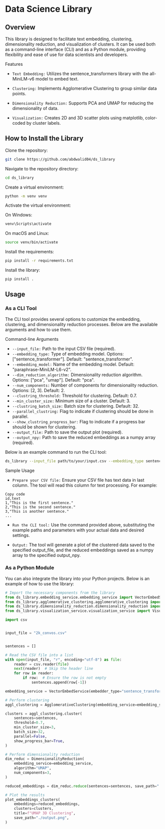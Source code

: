 # Data Science Library
## Overview
This library is designed to facilitate text embedding, clustering, dimensionality reduction, and visualization of clusters. It can be used both as a command-line interface (CLI) and as a Python module, providing flexibility and ease of use for data scientists and developers.

Features
- `Text Embedding:` Utilizes the sentence_transformers library with the all-MiniLM-v6 model to embed text.

- `Clustering:` Implements Agglomerative Clustering to group similar data points.

- `Dimensionality Reduction:` Supports PCA and UMAP for reducing the dimensionality of data.

- `Visualization:` Creates 2D and 3D scatter plots using matplotlib, color-coded by cluster labels.

## How to Install the Library

Clone the repository:
```bash
git clone https://github.com/abdwalid04/ds_library
```

Navigate to the repository directory:
```bash
cd ds_library
```

Create a virtual environment:
```bash
python -m venv venv
```

Activate the virtual environment:

On Windows:
```bash
venv\Scripts\activate
```

On macOS and Linux:
```bash
source venv/bin/activate
```

Install the requirements:
```bash
pip install -r requirements.txt
```

Install the library:
```bash
pip install .
```

## Usage
### As a CLI Tool
The CLI tool provides several options to customize the embedding, clustering, and dimensionality reduction processes. Below are the available arguments and how to use them.

Command-line Arguments

- `--input_file:` Path to the input CSV file (required).
- `--embedding_type:` Type of embedding model. Options: ["sentence_transformer"]. Default: "sentence_transformer".
- `--embedding_model:` Name of the embedding model. Default: "paraphrase-MiniLM-L6-v2".
- `--dim_reduction_algorithm:` Dimensionality reduction algorithm. Options: ["pca", "umap"]. Default: "pca".
- `--num_components:` Number of components for dimensionality reduction. Options: [2, 3]. Default: 2.
- `--clustring_threshold:` Threshold for clustering. Default: 0.7.
- `--min_cluster_size:` Minimum size of a cluster. Default: 3.
- `--clustring_batch_size:` Batch size for clustering. Default: 32.
- `--parallel_clustring:` Flag to indicate if clustering should be done in parallel.
- `--show_clustring_progress_bar:` Flag to indicate if a progress bar should be shown for clustering.
- `--output_file:` Path to save the output plot (required).
- `--output_npy:` Path to save the reduced embeddings as a numpy array (required).


Below is an example command to run the CLI tool:

```bash
ds_library --input_file path/to/your/input.csv --embedding_type sentence_transformer --embedding_model paraphrase-MiniLM-L6-v2 --dim_reduction_algorithm umap --num_components 2 --clustring_threshold 0.7 --min_cluster_size 3 --clustring_batch_size 32 --parallel_clustring --show_clustring_progress_bar --output_file output.png --output_npy output.npy
```
Sample Usage

- `Prepare your CSV file:` Ensure your CSV file has text data in last column. The tool will read this column for text processing. For example:
```csv
Copy code
id,text
1,"This is the first sentence."
2,"This is the second sentence."
3,"This is another sentence."
...
```

- `Run the CLI tool:` Use the command provided above, substituting the example paths and parameters with your actual data and desired settings.

- `Output:` The tool will generate a plot of the clustered data saved to the specified output_file, and the reduced embeddings saved as a numpy array to the specified output_npy.

### As a Python Module
You can also integrate the library into your Python projects. Below is an example of how to use the library:

```python
# Import the necessary components from the library
from ds_library.embedding_service.embedding_service import VectorEmbedService
from ds_library.agglomerative_clustering.agglomerative_clustering import ClusteringService
from ds_library.dimensionality_reduction.dimensionality_reduction import DimensionalityReductionService
from ds_library.visualization_service.visualization_service import VisualizationService

import csv


input_file = "2k_convos.csv"


sentences = []

# Read the CSV file into a list
with open(input_file, "r", encoding="utf-8") as file:
    reader = csv.reader(file)
    next(reader)  # Skip the header line
    for row in reader:
        if row:  # Ensure the row is not empty
            sentences.append(row[-1])

embedding_service = VectorEmbedService(embedder_type="sentence_transformer", model_name ="all-MiniLM-L6-v2")

# Perform clustering
aggl_clustering = AgglomerativeClustering(embedding_service=embedding_service)

clusters = aggl_clustering.cluster(
    sentences=sentences,
    threshold=0.7,
    min_cluster_size=3,
    batch_size=32,
    parallel=False,
    show_progress_bar=True,
)

# Perform dimensionality reduction
dim_reduc = DimensionalityReduction(
    embedding_service=embedding_service,
    algorithm="UMAP",
    num_components=3,
)

reduced_embeddings = dim_reduc.reduce(sentences=sentences, save_path="./output.npy")

# Plot the results
plot_embeddings_clusters(
    embeddings=reduced_embeddings,
    clusters=clusters,
    title=f"UMAP 3D Clustering",
    save_path="./output.png",
)
```